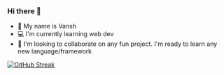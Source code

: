 ### Hi there 👋

- 👋 My name is Vansh
- 💻 I'm currently learning web dev
- 🤝 I'm looking to collaborate on any fun project. I'm ready to learn any new language/framework

[![GitHub Streak](https://streak-stats.demolab.com?user=Van-sh&theme=catppuccin-mocha&hide_border=true&date_format=j%20M%5B%20Y%5D)](https://git.io/streak-stats)
